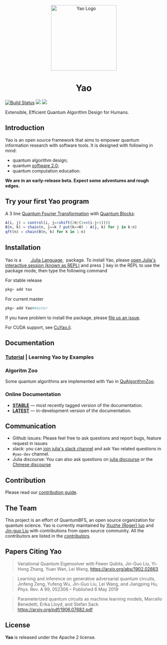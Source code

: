 <div align="center"> <img
src="http://yaoquantum.org/assets/images/logo.png"
alt="Yao Logo" width="210"></img>
<h1>Yao</h1>
</div>


[![Build Status](https://travis-ci.org/QuantumBFS/Yao.jl.svg?branch=master)](https://travis-ci.org/QuantumBFS/Yao.jl)
[![](https://img.shields.io/badge/docs-stable-blue.svg)](https://QuantumBFS.github.io/Yao.jl/stable)
[![](https://img.shields.io/badge/docs-latest-blue.svg)](https://QuantumBFS.github.io/Yao.jl/latest)

Extensible, Efficient Quantum Algorithm Design for Humans.

## Introduction

Yao is an open source framework that aims to empower quantum information research with software tools. It is designed with following in mind:

- quantum algorithm design;
- quantum [software 2.0](https://medium.com/@karpathy/software-2-0-a64152b37c35);
- quantum computation education.

**We are in an early-release beta. Expect some adventures and rough edges.**

## Try your first Yao program

A 3 line [Quantum Fourier Transformation](https://quantumbfs.github.io/Yao.jl/latest/examples/QFT/) with [Quantum Blocks](https://quantumbfs.github.io/Yao.jl/latest/man/blocks/):

```julia
A(i, j) = control(i, j=>shift(2π/(1<<(i-j+1))))
B(n, k) = chain(n, j==k ? put(k=>H) : A(j, k) for j in k:n)
qft(n) = chain(B(n, k) for k in 1:n)
```

## Installation

<p>
Yao is a &nbsp;
    <a href="https://julialang.org">
        <img src="https://julialang.org/favicon.ico" width="16em">
        Julia Language
    </a>
    &nbsp; package. To install Yao,
    please <a href="https://docs.julialang.org/en/v1/manual/getting-started/">open
    Julia's interactive session (known as REPL)</a> and press <kbd>]</kbd> key in the REPL to use the package mode, then type the following command
</p>

For stable release

```julia
pkg> add Yao
```

For current master

```julia
pkg> add Yao#master
```

If you have problem to install the package, please [file us an issue](https://github.com/QuantumBFS/Yao.jl/issues/new).

For CUDA support, see [CuYao.jl](https://github.com/QuantumBFS/CuYao.jl).

## Documentation

### [Tutorial](https://tutorials.yaoquantum.org) | Learning Yao by Examples

### Algoritm Zoo

Some quantum algorithms are implemented with Yao in [QuAlgorithmZoo](https://github.com/QuantumBFS/QuAlgorithmZoo.jl).

### Online Documentation

- [**STABLE**](https://quantumbfs.github.io/Yao.jl/stable) — most recently tagged version of the documentation.
- [**LATEST**](https://quantumbfs.github.io/Yao.jl/latest) — in-development version of the documentation.

## Communication

- Github issues: Please feel free to ask questions and report bugs, feature request in issues
- slack: you can [join julia's slack channel](https://slackinvite.julialang.org/) and ask Yao related questions in `#yao-dev` channel.
- Julia discourse: You can also ask questions on [julia discourse](https://discourse.julialang.org/) or the [Chinese discourse](https://discourse.juliacn.com/)

## Contribution

Please read our [contribution guide](https://github.com/QuantumBFS/Yao.jl/blob/master/CONTRIBUTING.md).

## The Team

This project is an effort of QuantumBFS, an open source organization for quantum science. Yao is currently maintained by [Xiuzhe (Roger) luo](https://github.com/Roger-luo) and [Jin-guo Liu](https://github.com/GiggleLiu) with contributions from open source community. All the contributors are listed in the [contributors](https://github.com/QuantumBFS/Yao.jl/graphs/contributors).

## Papers Citing Yao

> Variational Quantum Eigensolver with Fewer Qubits,
> Jin-Guo Liu, Yi-Hong Zhang, Yuan Wan, Lei Wang,
> https://arxiv.org/abs/1902.02663

> Learning and inference on generative adversarial quantum circuits,
> Jinfeng Zeng, Yufeng Wu, Jin-Guo Liu, Lei Wang, and Jiangping Hu,
> Phys. Rev. A 99, 052306 – Published 6 May 2019

> Parameterized quantum circuits as machine learning models,
> Marcello Benedetti, Erika Lloyd, and Stefan Sack
> https://arxiv.org/pdf/1906.07682.pdf

## License

**Yao** is released under the Apache 2 license.
